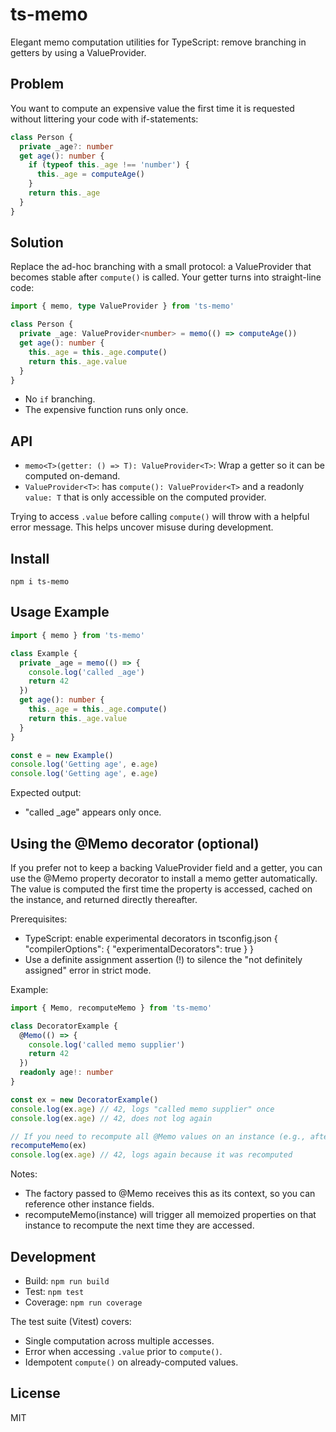 # ts-memo

Elegant memo computation utilities for TypeScript: remove branching in getters by using a ValueProvider.

## Problem

You want to compute an expensive value the first time it is requested without littering your code with if-statements:

```ts
class Person {
  private _age?: number
  get age(): number {
    if (typeof this._age !== 'number') {
      this._age = computeAge()
    }
    return this._age
  }
}
```

## Solution

Replace the ad-hoc branching with a small protocol: a ValueProvider<T> that becomes stable after `compute()` is called. Your getter turns into straight-line code:

```ts
import { memo, type ValueProvider } from 'ts-memo'

class Person {
  private _age: ValueProvider<number> = memo(() => computeAge())
  get age(): number {
    this._age = this._age.compute()
    return this._age.value
  }
}
```

- No `if` branching.
- The expensive function runs only once.

## API

- `memo<T>(getter: () => T): ValueProvider<T>`: Wrap a getter so it can be computed on-demand.
- `ValueProvider<T>`: has `compute(): ValueProvider<T>` and a readonly `value: T` that is only accessible on the computed provider.

Trying to access `.value` before calling `compute()` will throw with a helpful error message. This helps uncover misuse during development.

## Install

```
npm i ts-memo
```

## Usage Example

```ts
import { memo } from 'ts-memo'

class Example {
  private _age = memo(() => {
    console.log('called _age')
    return 42
  })
  get age(): number {
    this._age = this._age.compute()
    return this._age.value
  }
}

const e = new Example()
console.log('Getting age', e.age)
console.log('Getting age', e.age)
```

Expected output:
- "called _age" appears only once.

## Using the @Memo decorator (optional)

If you prefer not to keep a backing ValueProvider field and a getter, you can use the @Memo property decorator to install a memo getter automatically. The value is computed the first time the property is accessed, cached on the instance, and returned directly thereafter.

Prerequisites:
- TypeScript: enable experimental decorators in tsconfig.json
  {
    "compilerOptions": {
      "experimentalDecorators": true
    }
  }
- Use a definite assignment assertion (!) to silence the "not definitely assigned" error in strict mode.

Example:
```ts
import { Memo, recomputeMemo } from 'ts-memo'

class DecoratorExample {
  @Memo(() => {
    console.log('called memo supplier')
    return 42
  })
  readonly age!: number
}

const ex = new DecoratorExample()
console.log(ex.age) // 42, logs "called memo supplier" once
console.log(ex.age) // 42, does not log again

// If you need to recompute all @Memo values on an instance (e.g., after invalidation):
recomputeMemo(ex)
console.log(ex.age) // 42, logs again because it was recomputed
```

Notes:
- The factory passed to @Memo receives this as its context, so you can reference other instance fields.
- recomputeMemo(instance) will trigger all memoized properties on that instance to recompute the next time they are accessed.

## Development

- Build: `npm run build`
- Test: `npm test`
- Coverage: `npm run coverage`

The test suite (Vitest) covers:
- Single computation across multiple accesses.
- Error when accessing `.value` prior to `compute()`.
- Idempotent `compute()` on already-computed values.

## License

MIT
